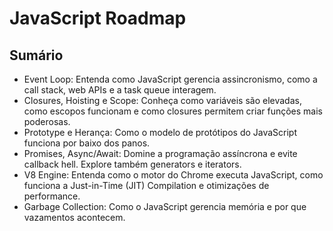 # JavaScript Roadmap

## Sumário
- Event Loop: Entenda como JavaScript gerencia assincronismo, como a call stack, web APIs e a task queue interagem.
- Closures, Hoisting e Scope: Conheça como variáveis são elevadas, como escopos funcionam e como closures permitem criar funções mais poderosas.
- Prototype e Herança: Como o modelo de protótipos do JavaScript funciona por baixo dos panos.
- Promises, Async/Await: Domine a programação assíncrona e evite callback hell. Explore também generators e iterators.
- V8 Engine: Entenda como o motor do Chrome executa JavaScript, como funciona a Just-in-Time (JIT) Compilation e otimizações de performance.
- Garbage Collection: Como o JavaScript gerencia memória e por que vazamentos acontecem.